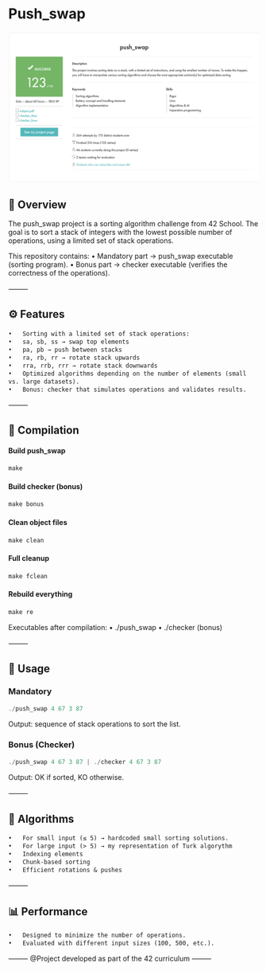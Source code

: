 # Push_swap

![Description](final_result.png)

## 📌 Overview

The push_swap project is a sorting algorithm challenge from 42 School.
The goal is to sort a stack of integers with the lowest possible number of operations, using a limited set of stack operations.

This repository contains:
	•	Mandatory part → push_swap executable (sorting program).
	•	Bonus part → checker executable (verifies the correctness of the operations).

⸻

## ⚙️ Features
	•	Sorting with a limited set of stack operations:
	•	sa, sb, ss → swap top elements
	•	pa, pb → push between stacks
	•	ra, rb, rr → rotate stack upwards
	•	rra, rrb, rrr → rotate stack downwards
	•	Optimized algorithms depending on the number of elements (small vs. large datasets).
	•	Bonus: checker that simulates operations and validates results.
 
⸻

## 🔧 Compilation

#### Build push_swap
```c
make
```

#### Build checker (bonus)
```c
make bonus
```

#### Clean object files
```c
make clean
```

#### Full cleanup
```c
make fclean
```

#### Rebuild everything
```c
make re
```

Executables after compilation:
	•	./push_swap
	•	./checker (bonus)

⸻

## 🚀 Usage

### Mandatory
```c
./push_swap 4 67 3 87
```
Output: sequence of stack operations to sort the list.

### Bonus (Checker)
```c
./push_swap 4 67 3 87 | ./checker 4 67 3 87
```
Output: OK if sorted, KO otherwise.

⸻

## 🧠 Algorithms
	•	For small input (≤ 5) → hardcoded small sorting solutions.
	•	For large input (> 5) → my representation of Turk algorythm
	•	Indexing elements
	•	Chunk-based sorting
	•	Efficient rotations & pushes

⸻

## 📊 Performance
	•	Designed to minimize the number of operations.
	•	Evaluated with different input sizes (100, 500, etc.).

⸻
@Project developed as part of the 42 curriculum
⸻
